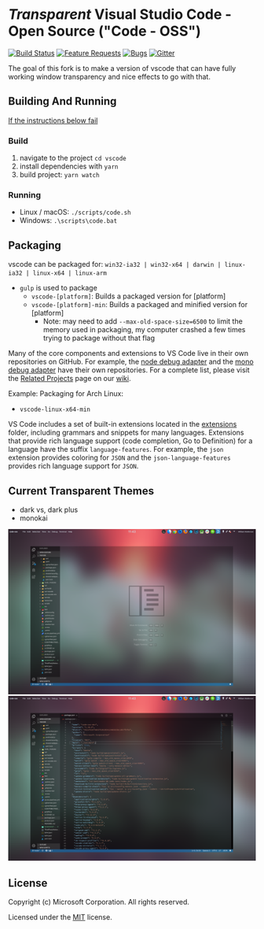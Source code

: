 # *Transparent* Visual Studio Code - Open Source ("Code - OSS")
<!-- [![Build Status](https://dev.azure.com/vscode/VSCode/_apis/build/status/VS%20Code?branchName=master)](https://aka.ms/vscode-builds) -->
[![Build Status](https://dev.azure.com/vscode/VSCode/_apis/build/status/VS%20Code?branchName=master)](https://dev.azure.com/vscode/VSCode/_build/latest?definitionId=12)
[![Feature Requests](https://img.shields.io/github/issues/Microsoft/vscode/feature-request.svg)](https://github.com/Microsoft/vscode/issues?q=is%3Aopen+is%3Aissue+label%3Afeature-request+sort%3Areactions-%2B1-desc)
[![Bugs](https://img.shields.io/github/issues/Microsoft/vscode/bug.svg)](https://github.com/Microsoft/vscode/issues?utf8=✓&q=is%3Aissue+is%3Aopen+label%3Abug)
[![Gitter](https://img.shields.io/badge/chat-on%20gitter-yellow.svg)](https://gitter.im/Microsoft/vscode)

The goal of this fork is to make a version of vscode that can have fully working window transparency and nice effects to go with that.

## Building And Running
[If the instructions below fail](https://github.com/Microsoft/vscode/wiki/How-to-Contribute#build-and-run)

### Build
1. navigate to the project `cd vscode`
2. install dependencies with `yarn`
3. build project: `yarn watch`

### Running
- Linux / macOS: `./scripts/code.sh`
- Windows: `.\scripts\code.bat`

## Packaging
vscode can be packaged for: `win32-ia32 | win32-x64 | darwin | linux-ia32 | linux-x64 | linux-arm`
- `gulp` is used to package
  - `vscode-[platform]`: Builds a packaged version for [platform]
  - `vscode-[platform]-min`: Builds a packaged and minified version for [platform]
    - Note: may need to add `--max-old-space-size=6500` to limit the memory used in packaging, my computer crashed a few times trying to package without that flag

Many of the core components and extensions to VS Code live in their own repositories on GitHub. For example, the [node debug adapter](https://github.com/microsoft/vscode-node-debug) and the [mono debug adapter](https://github.com/microsoft/vscode-mono-debug) have their own repositories. For a complete list, please visit the [Related Projects](https://github.com/Microsoft/vscode/wiki/Related-Projects) page on our [wiki](https://github.com/Microsoft/vscode/wiki).

Example: Packaging for Arch Linux:
- `vscode-linux-x64-min`

VS Code includes a set of built-in extensions located in the [extensions](extensions) folder, including grammars and snippets for many languages. Extensions that provide rich language support (code completion, Go to Definition) for a language have the suffix `language-features`. For example, the `json` extension provides coloring for `JSON` and the `json-language-features` provides rich language support for `JSON`.

## Current Transparent Themes
- dark vs, dark plus
- monokai

![](screenshot1.png)
![](screenshot2.png)

## License

Copyright (c) Microsoft Corporation. All rights reserved.

Licensed under the [MIT](LICENSE.txt) license.
